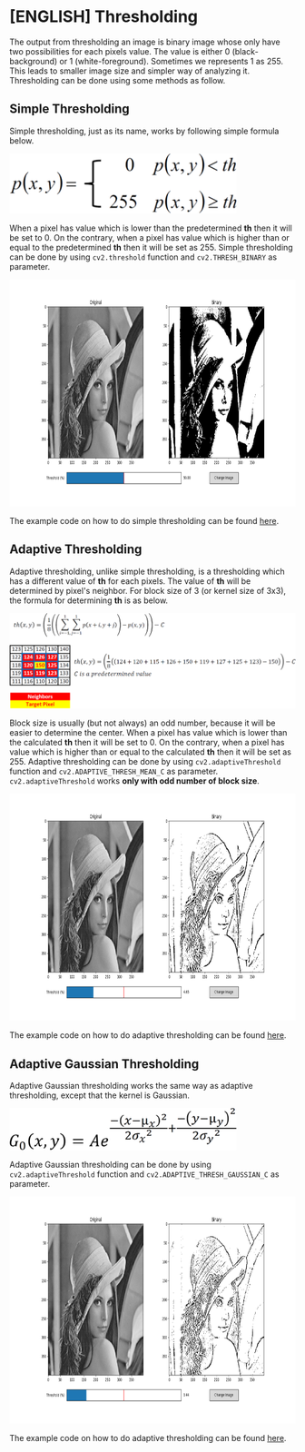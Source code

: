 # [ENGLISH] Thresholding

The output from thresholding an image is binary image whose only have two possibilities for each pixels value. The value is either 0 (black-background) or 1 (white-foreground). Sometimes we represents 1 as 255. This leads to smaller image size and simpler way of analyzing it. Thresholding can be done using some methods as follow.

## Simple Thresholding
Simple thresholding, just as its name, works by following simple formula below.

<img src="/images/simpleThresholdingFormula.png" width="400">

When a pixel has value which is lower than the predetermined **th** then it will be set to 0. On the contrary, when a pixel has value which is higher than or equal to the predetermined **th** then it will be set as 255. Simple thresholding can be done by using ```cv2.threshold``` function and ```cv2.THRESH_BINARY``` as parameter.

<img src="/images/simpleThresholding.png" height="400">

The example code on how to do simple thresholding can be found [here](/08_Image_Processing/Thresholding/simpleThresholding).

## Adaptive Thresholding
Adaptive thresholding, unlike simple thresholding, is a thresholding which has a different value of **th** for each pixels. The value of **th** will be determined by pixel's neighbor. For block size of 3 (or kernel size of 3x3), the formula for determining **th** is as below.

<img src="/images/adaptThresholdingFormula.png" width="800">

Block size is usually (but not always) an odd number, because it will be easier to determine the center. When a pixel has value which is lower than the calculated **th** then it will be set to 0. On the contrary, when a pixel has value which is higher than or equal to the calculated **th** then it will be set as 255. Adaptive thresholding can be done by using ```cv2.adaptiveThreshold``` function and ```cv2.ADAPTIVE_THRESH_MEAN_C``` as parameter. ```cv2.adaptiveThreshold``` works **only with odd number of block size**.

<img src="/images/adaptiveThresholding.png" height="400">

The example code on how to do adaptive thresholding can be found [here](/08_Image_Processing/Thresholding/adaptiveThresholding).

## Adaptive Gaussian Thresholding
Adaptive Gaussian thresholding works the same way as adaptive thresholding, except that the kernel is Gaussian.

<img src="/images/gaussianKernelFormula.png" width="400">

Adaptive Gaussian thresholding can be done by using ```cv2.adaptiveThreshold``` function and ```cv2.ADAPTIVE_THRESH_GAUSSIAN_C``` as parameter.

<img src="/images/adaptiveGaussianThresholding.png" height="400">

The example code on how to do adaptive thresholding can be found [here](/08_Image_Processing/Thresholding/adaptiveGaussianThresholding).
